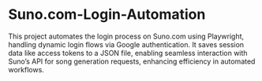 # Suno.com-Login-Automation
This project automates the login process on Suno.com using Playwright, handling dynamic login flows via Google authentication. It saves session data like access tokens to a JSON file, enabling seamless interaction with Suno’s API for song generation requests, enhancing efficiency in automated workflows.
